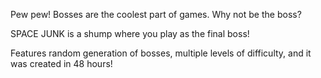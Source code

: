 Pew pew! Bosses are the coolest part of games. Why not be the boss?

SPACE JUNK is a shump where you play as the final boss!

Features random generation of bosses, multiple levels of difficulty, and it was created in 48 hours!
